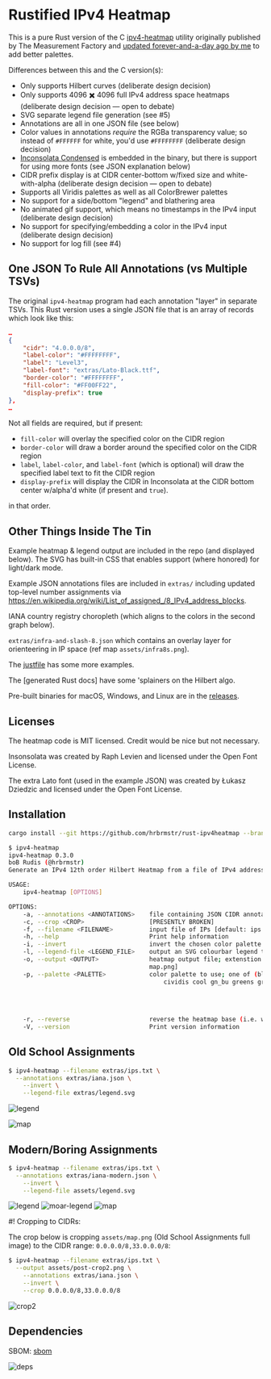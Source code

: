 # Rustified IPv4 Heatmap

This is a pure Rust version of the C [ipv4-heatmap][def] utility originally published by The Measurement Factory and [updated forever-and-a-day ago by me](https://github.com/hrbrmstr/ipv4-heatmap) to add better palettes.

Differences between this and the C version(s):

- Only supports Hilbert curves (deliberate design decision)
- Only supports 4096 ✖️ 4096 full IPv4 address space heatmaps (deliberate design decision — open to debate)
- SVG separate legend file generation (see #5)
- Annotations are all in one JSON file (see below)
- Color values in annotations _require_ the RGBa transparency value; so instead of `#FFFFFF` for white, you'd use `#FFFFFFFF` (deliberate design decision)
- [Inconsolata Condensed](https://fonts.google.com/specimen/Inconsolata) is embedded in the binary, but there is support for using more fonts (see JSON explanation below)
- CIDR prefix display is at CIDR center-bottom w/fixed size and white-with-alpha (deliberate design decision — open to debate)
- Supports all Viridis palettes as well as all ColorBrewer palettes
- No support for a side/bottom "legend" and blathering area
- No animated gif support, which means no timestamps in the IPv4 input (deliberate design decision)
- No support for specifying/embedding a color in the IPv4 input (deliberate design decision)
- No support for log fill (see #4)

## One JSON To Rule All Annotations (vs Multiple TSVs)

The original `ipv4-heatmap` program had each annotation "layer" in separate TSVs. This Rust version uses a single JSON file that is an array of records which look like this:

```json
…
{
    "cidr": "4.0.0.0/8",
    "label-color": "#FFFFFFFF",
    "label": "Level3",
    "label-font": "extras/Lato-Black.ttf",
    "border-color": "#FFFFFFFF",
    "fill-color": "#FF00FF22",
    "display-prefix": true
},
…
```

Not all fields are required, but if present:

- `fill-color` will overlay the specified color on the CIDR region
- `border-color` will draw a border around the specified color on the CIDR region
- `label`, `label-color`, and `label-font` (which is optional) will draw the specified label text to fit the CIDR region
- `display-prefix` will display the CIDR in Inconsolata at the CIDR bottom center w/alpha'd white (if present and `true`).

in that order.

## Other Things Inside The Tin

Example heatmap & legend output are included in the repo (and displayed below). The SVG has built-in CSS that enables support (where honored) for light/dark mode.

Example JSON annotations files are included in `extras/` including updated top-level number assignments via <https://en.wikipedia.org/wiki/List_of_assigned_/8_IPv4_address_blocks>.

IANA country registry choropleth (which aligns to the colors in the second graph below).

`extras/infra-and-slash-8.json` which contains an overlay layer for orienteering in IP space (ref map `assets/infra8s.png`).

The [justfile](justfile) has some more examples.

The [generated Rust docs] have some 'splainers on the Hilbert algo.

Pre-built binaries for macOS, Windows, and Linux are in the [releases](https://github.com/hrbrmstr/rust-ipv4heatmap/releases).

## Licenses

The heatmap code is MIT licensed. Credit would be nice but not necessary.

Insonsolata was created by Raph Levien and licensed under the Open Font License.

The extra Lato font (used in the example JSON) was created by Łukasz Dziedzic and licensed under the Open Font License.

## Installation

```bash
cargo install --git https://github.com/hrbrmstr/rust-ipv4heatmap --branch batman
```

```bash
$ ipv4-heatmap
ipv4-heatmap 0.3.0
boB Rudis (@hrbrmstr)
Generate an IPv4 12th order Hilbert Heatmap from a file of IPv4 addresses.

USAGE:
    ipv4-heatmap [OPTIONS]

OPTIONS:
    -a, --annotations <ANNOTATIONS>    file containing JSON CIDR annotations
    -c, --crop <CROP>                  [PRESENTLY BROKEN]
    -f, --filename <FILENAME>          input file of IPs [default: ips.txt]
    -h, --help                         Print help information
    -i, --invert                       invert the chosen color palette
    -l, --legend-file <LEGEND_FILE>    output an SVG colourbar legend to this file
    -o, --output <OUTPUT>              heatmap output file; extenstion determines format [default:
                                       map.png]
    -p, --palette <PALETTE>            color palette to use; one of (blues br_bg bu_gn bu_pu
		                                   cividis cool gn_bu greens greys inferno magma or_rd 
																			 oranges pi_yg plasma pr_gn pu_bu pu_bu_gn pu_or pu_rd
																			 purples rainbow rd_bu rd_gy rd_pu rd_yl_bu rd_yl_gn 
																			 reds sinebow spectral turbo viridis warm yl_gn yl_gn_bu
																			 yl_or_br yl_or_rd) [default: cividis]
    -r, --reverse                      reverse the heatmap base (i.e. white background, black text)
    -V, --version                      Print version information
```

## Old School Assignments

```bash
$ ipv4-heatmap --filename extras/ips.txt \
  --annotations extras/iana.json \
	--invert \
	--legend-file extras/legend.svg
```

![legend](assets/legend.svg)

![map](assets/map.png)

## Modern/Boring Assignments

```bash
$ ipv4-heatmap --filename extras/ips.txt \
  --annotations extras/iana-modern.json \
	--invert \
	--legend-file assets/legend.svg
```

![legend](assets/legend.svg)
![moar-legend](assets/rir-map.svg)
![map](assets/modern.png)

#! Cropping to CIDRs:

The crop below is cropping `assets/map.png` (Old School Assignments full image) to the CIDR range: `0.0.0.0/8,33.0.0.0/8`:

```bash
$ ipv4-heatmap --filename extras/ips.txt \
  --output assets/post-crop2.png \
	--annotations extras/iana.json \
	--invert \
	--crop 0.0.0.0/8,33.0.0.0/8
```

![crop2](assets/crop2.png)

## Dependencies

SBOM: [sbom](bom.xml)

![deps](assets/graph.svg)

[def]: https://github.com/hrbrmstr/ipv4-heatmap